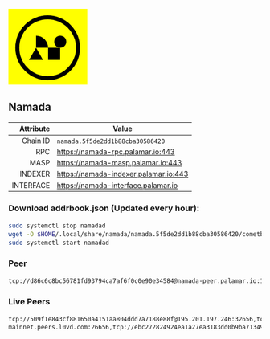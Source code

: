 ![Logo](https://raw.githubusercontent.com/Pa1amar/mainnets/refs/heads/main/namada/logo.png)
## Namada
| Attribute | Value |
|----------:|-------|
| Chain ID         | `namada.5f5de2dd1b88cba30586420` |
| RPC  | https://namada-rpc.palamar.io:443 |
| MASP  | https://namada-masp.palamar.io:443 |
| INDEXER | https://namada-indexer.palamar.io:443 |
| INTERFACE | https://namada-interface.palamar.io |

### Download addrbook.json (Updated every hour):
```bash
sudo systemctl stop namadad
wget -O $HOME/.local/share/namada/namada.5f5de2dd1b88cba30586420/cometbft/config/addrbook.json https://storage.palamar.io/mainnet/namada/addrbook.json
sudo systemctl start namadad
```
### Peer
```bash
tcp://d86c6c8bc56781fd93794ca7af6f0c0e90e34584@namada-peer.palamar.io:16656
```















































































































































































































































































































































































































































































































































































































































































































































































































































































































































































































































































### Live Peers
```
tcp://509f1e843cf881650a4151aa804ddd7a7188e88f@195.201.197.246:32656,tcp://a8187523daabbc053ec992cde9975f65a085da25@46.4.29.231:5000,tcp://7b2fcfb157212fe24797153b8dc30e05285285f4@212.83.33.148:26602,tcp://04affb50117ef548cbf7d1ddb1e6416dec0645ae@65.108.75.179:14656,tcp://c8aa095d5e56815f1e34b738b40d6e7bc9d13760@95.216.65.183:26656,tcp://94b60575033a7bb366101cb57ccb78073d97a446@167.235.35.48:26656,tcp://e461529f0cfc2520dbad23d402906924fef602f9@65.109.26.242:26656,tcp://5a7f398e1517fd661689449971a4ec26dd0bea5e@80.241.215.77:26656,tcp://0ac56419974a2448813120cd689376d3b77355ea@65.109.21.207:20056,tcp://96f7945f9470faacce66888d798bf1f131913b6c@62.210.95.44:26656,tcp://d5a2383cdcdde08149f809e7e98ab37b03f5444d@namada-mainnet.peers.l0vd.com:26656,tcp://ebc272824924ea1a27ea3183dd0b9ba713494f83@185.16.39.158:26656
```
